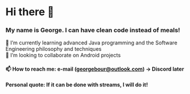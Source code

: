 # Hi there 👋

### My name is George. I can have clean code instead of meals!

🌱 I’m currently learning advanced Java programming and the Software Engineering philosophy and techniques  
👯 I’m looking to collaborate on Android projects
  
#### 📫 How to reach me: e-mail (georgebour@outlook.com) -> Discord later

#### Personal quote: If it can be done with streams, I will do it!
